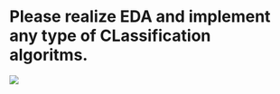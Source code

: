 # Please realize EDA and implement any type of CLassification algoritms. 
<img src = "https://user-images.githubusercontent.com/98150971/211867224-abd97f98-5786-4c08-a6f4-4b092a48fa9f.png">
